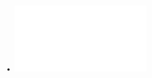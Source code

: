 - ![@Curry | Pelvic Inflammatory Disease- Diagnosis, Management, and Prevention ~Am Fam Physician Sep 15 2019.pdf](../assets/@Curry_|_Pelvic_Inflammatory_Disease-_Diagnosis,_Management,_and_Prevention_~Am_Fam_Physician_Sep_15_2019_1715416912373_0.pdf)